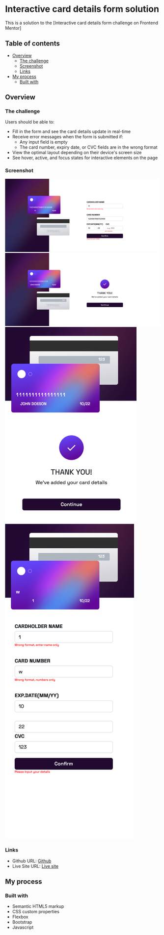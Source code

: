 # Interactive card details form solution

This is a solution to the [Interactive card details form challenge on Frontend Mentor]

## Table of contents

- [Overview](#overview)
  - [The challenge](#the-challenge)
  - [Screenshot](#screenshot)
  - [Links](#links)
- [My process](#my-process)
  - [Built with](#built-with)
  


## Overview

### The challenge

Users should be able to:

- Fill in the form and see the card details update in real-time
- Receive error messages when the form is submitted if:
  - Any input field is empty
  - The card number, expiry date, or CVC fields are in the wrong format
- View the optimal layout depending on their device's screen size
- See hover, active, and focus states for interactive elements on the page

### Screenshot

![](./images/sc-int1.png)
![](./images/sc-int2.png)
![](./images/sc-int3.png)
![](./images/sc-int4.png)


### Links

- Github URL: [Github](https://github.com/Bill-Adepoju/Interactive-card)
- Live Site URL: [Live site](https://bill-adepoju.github.io/Interactive-card/)

## My process

### Built with

- Semantic HTML5 markup
- CSS custom properties
- Flexbox
- Bootstrap
- Javascript

